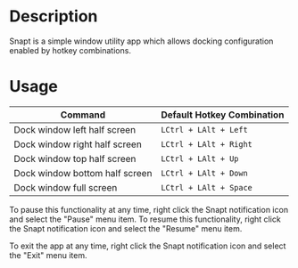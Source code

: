 <h1>Description</h1>
<p>Snapt is a simple window utility app which allows docking configuration enabled by hotkey combinations.</p>

<h1>Usage</h1>

Command | Default Hotkey Combination
------------ | -------------  
Dock window left half screen | `LCtrl + LAlt + Left`
Dock window right half screen | `LCtrl + LAlt + Right`
Dock window top half screen | `LCtrl + LAlt + Up`
Dock window bottom half screen | `LCtrl + LAlt + Down`
Dock window full screen | `LCtrl + LAlt + Space` 

<p>To pause this functionality at any time, right click the Snapt notification icon and select the "Pause" menu item. To resume this functionality, right click the Snapt notification icon and select the "Resume" menu item.</p>

<p>To exit the app at any time, right click the Snapt notification icon and select the "Exit" menu item.</p>

